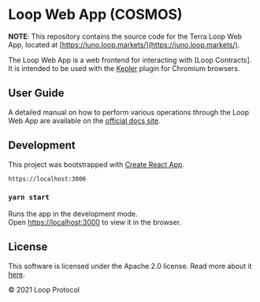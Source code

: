 # Loop Web App (COSMOS)


**NOTE**: This repository contains the source code for the Terra Loop Web App, located at [https://juno.loop.markets/](https://juno.loop.markets/). 

The Loop Web App is a web frontend for interacting with [Loop Contracts]. It is intended to be used with the [Kepler](https://www.keplr.app/) plugin for Chromium browsers.

## User Guide 
 
A detailed manual on how to perform various operations through the Loop Web App are available on the [official docs site](https://docs.loop.finance/user-guide/getting-started).

## Development

This project was bootstrapped with [Create React App](https://github.com/facebook/create-react-app).
​
```
https://localhost:3000
```

### `yarn start`

Runs the app in the development mode. <br>
Open [https://localhost:3000](https://local.loop.finance:3000) to view it in the browser.

## License 

This software is licensed under the Apache 2.0 license. Read more about it [here](./LICENSE).

© 2021 Loop Protocol
